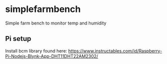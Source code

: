 # simplefarmbench
Simple farm bench to monitor temp and humidity

## Pi setup
Install bcm library found here: https://www.instructables.com/id/Raspberry-Pi-Nodejs-Blynk-App-DHT11DHT22AM2302/

